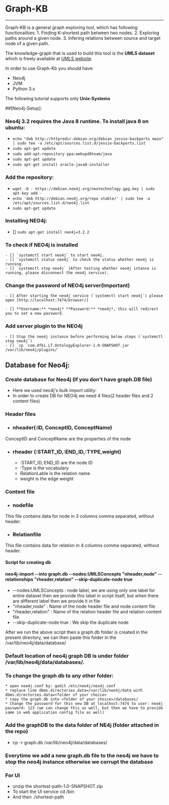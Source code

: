 # Graph-KB
-------------------------
Graph-KB is a general graph exploring tool, which has following functionalities:
	1. Finding K-shortest path between two nodes.
	2. Exploring paths around a given node.
	3. Infering relations between source and target node of a given path.

The knowledge-graph that is used to build this tool is the **UMLS dataset** which is freely available at [UMLS website](https://uts.nlm.nih.gov/home.html)

In order to use Graph-Kb you should have:
* Neo4j 
* JVM
* Python 3.x

The following tutorial supports only **Unix-Systems**

##[Neo4j-Setup]:

### Neo4j 3.2 requires the Java 8 runtime. To install java 8 on ubuntu:
* `echo "deb http://httpredir.debian.org/debian jessie-backports main" | sudo tee -a /etc/apt/sources.list.d/jessie-backports.list`
* `sudo apt-get update`
* `sudo add-apt-repository ppa:webupd8team/java`
* `sudo apt-get update`
* `sudo apt-get install oracle-java8-installer`


### Add the repository: 
* `wget -O - https://debian.neo4j.org/neotechnology.gpg.key | sudo apt-key add -`
* `echo 'deb http://debian.neo4j.org/repo stable/' | sudo tee -a /etc/apt/sources.list.d/neo4j.list`
* `sudo apt-get update`

### Installing NEO4j:
- [] `sudo apt-get install neo4j=3.2.2`

### To check if NEO4j is installed

	- [] `systemctl start neo4j` to start neo4j.
	- [] `systemctl status neo4j` to check the status whether neo4j is running.
	- [] `systemctl stop neo4j` (After testing whether neo4j intance is running, please disconnect the neo4j service).

### Change the password of NEO4j server(Important)
	- [] After starting the neo4j service (`systemctl start neo4j`) please open [http://localhost:7474/browser/]

	- [] **Username:** *neo4j* **Password:** *neo4j*, this will redirect you to set a new password.

###  Add server plugin to the NEO4j  
	- [] Stop the neo4j instance before performing below steps (`systemctl stop neo4j`)
	- [] `cp  com.dfki.LT.OntologyExplorer-1.0-SNAPSHOT.jar /var/lib/neo4j/plugins/`


## Database for Neo4j:

### Create database for Neo4j (If you don't have graph.DB file)
* Here we used neo4j's bulk import utility:
* In order to create DB for NEO4j we need 4 files(2 header files and 2 content files)

### Header files # 
* ### nheader(:ID, ConceptID, ConceptName) 
 ConceptID and ConceptName are the properties of the node

* ### rheader (:START_ID,:END_ID,:TYPE,weight)
  * :START_ID,:END_ID are the node ID
   * :Type is the vocabulary
   * RelationLable is the relation name
   * weight is the edge weight

### Content file #
* ### nodefile 
This file contains data for node in 3 columns comma separated, without header.

* ### Relationfile
This file contains data for relation in 4 columns comma separated, without header.


#### Script for creating db #

#### neo4j-import --into graph.db --nodes:UMLSConcepts "nheader,node" --relationships "rheader,relation"  --skip-duplicate-node true

* --nodes:UMLSConcepts : node label, we are using only one label for entire dataset then we provide this label in script itself, but when there are different label then we provide it in file
*  "nheader,node" : Name of the node header file and node content file
* "rheader,relation" : Name of the relation header file and relation content file
* --skip-duplicate-node true : We skip the duplicate node


After we run the above script then a graph.db folder is created in the present directory, we can then paste this folder in the /var/lib/neo4j/data/database/




### Default location of neo4j graph DB is under folder /var/lib/neo4j/data/databases/.

 ### To change the graph db to any other folder:

    * open noe4j.conf by: gedit /etc/neo4j/neo4j.conf
    * replace line dbms.directories.data=/var/lib/neo4j/data with dbms.directories.data=<folder of your choice>
    * copy the graph.db into <folder of your choice>/databases/
    * Change the password for this new DB at localhost:7474 to user: neo4j password: 123 (we can change this as well, but then we have to provide same in web application config file as well)




### Add the graphDB to the data folder of NE4j (folder attached in the repo)

* cp -r graph.db /var/lib/neo4j/data/databases/


### Everytime we add a new graph.db file to the neo4j we have to stop the neo4j instance otherwise we corrupt the database

### For UI 
* unzip the shortest-path-1.0-SNAPSHOT.zip 
* To start the UI service cd /bin
*  And then ./shortest-path


